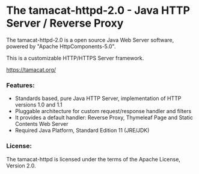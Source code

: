 # The tamacat-httpd-2.0 - Java HTTP Server / Reverse Proxy
The tamacat-httpd-2.0 is a open source Java Web Server software, powered by "Apache HttpComponents-5.0".

This is a customizable HTTP/HTTPS Server framework.

<a href="https://tamacat.org/">https://tamacat.org/</a>

### Features:
- Standards based, pure Java HTTP Server, implementation of HTTP versions 1.0 and 1.1
- Pluggable architecture for custom request/response handler and filters
- It provides a default handler: Reverse Proxy, Thymeleaf Page and Static Contents Web Server
- Required Java Platform, Standard Edition 11 (JRE/JDK)

### License:
The tamacat-httpd is licensed under the terms of the Apache License, Version 2.0.
